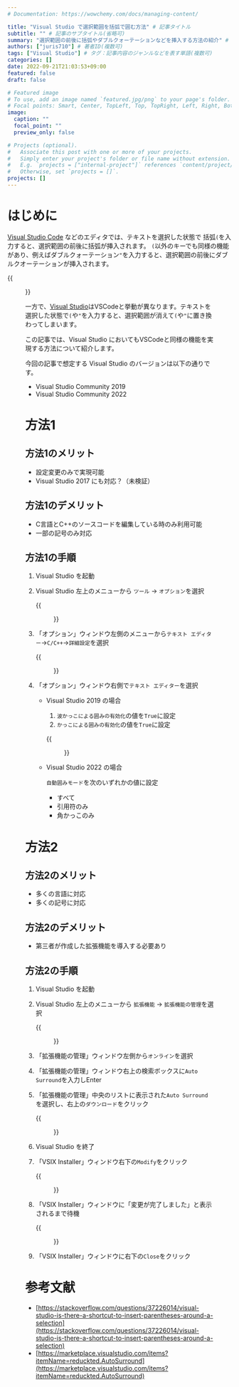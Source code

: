 ```yaml
---
# Documentation: https://wowchemy.com/docs/managing-content/

title: "Visual Studio で選択範囲を括弧で囲む方法" # 記事タイトル
subtitle: "" # 記事のサブタイトル(省略可)
summary: "選択範囲の前後に括弧やダブルクォーテーションなどを挿入する方法の紹介" # 要約：記事の中身を端的に表す短い文章
authors: ["juris710"] # 著者ID(複数可)
tags: ["Visual Studio"] # タグ：記事内容のジャンルなどを表す単語(複数可)
categories: []
date: 2022-09-21T21:03:53+09:00
featured: false
draft: false

# Featured image
# To use, add an image named `featured.jpg/png` to your page's folder.
# Focal points: Smart, Center, TopLeft, Top, TopRight, Left, Right, BottomLeft, Bottom, BottomRight.
image:
  caption: ""
  focal_point: ""
  preview_only: false

# Projects (optional).
#   Associate this post with one or more of your projects.
#   Simply enter your project's folder or file name without extension.
#   E.g. `projects = ["internal-project"]` references `content/project/deep-learning/index.md`.
#   Otherwise, set `projects = []`.
projects: []
---
```

# はじめに

[Visual Studio Code](https://code.visualstudio.com/) などのエディタでは、テキストを選択した状態で 括弧`(`を入力すると、選択範囲の前後に括弧が挿入されます。
`(`以外のキーでも同様の機能があり、例えばダブルクォーテーション`"`を入力すると、選択範囲の前後にダブルクオーテーションが挿入されます。

{{<figure src="./vscode-wrap-selection.png" caption="選択範囲の前後に括弧などを挿入するVSCodeの機能">}}

一方で、[Visual Studio](https://visualstudio.microsoft.com/ja/)はVSCodeと挙動が異なります。テキストを選択した状態で`(`や`"`を入力すると、選択範囲が消えて`(`や`"`に置き換わってしまいます。

この記事では、Visual Studio においてもVSCodeと同様の機能を実現する方法について紹介します。

今回の記事で想定する Visual Studio のバージョンは以下の通りです。

- Visual Studio Community 2019
- Visual Studio Community 2022

# 方法1

## 方法1のメリット

- 設定変更のみで実現可能
- Visual Studio 2017 にも対応？（未検証）

## 方法1のデメリット

- C言語とC++のソースコードを編集している時のみ利用可能
- 一部の記号のみ対応

## 方法1の手順

1. Visual Studio を起動
2. Visual Studio 左上のメニューから `ツール` → `オプション`を選択

   {{<figure src="./method1-procedure2.png">}}

3. 「オプション」ウィンドウ左側のメニューから`テキスト エディター`→`C/C++`→`詳細設定`を選択

   {{<figure src="./method1-procedure3.png">}}

4. 「オプション」ウィンドウ右側で`テキスト エディター`を選択
    - Visual Studio 2019 の場合
        1. `波かっこによる囲みの有効化`の値を`True`に設定
        2. `かっこによる囲みの有効化`の値を`True`に設定

         {{<figure src="./method1-procedure4-2019.png">}}

    - Visual Studio 2022 の場合

        `自動囲みモード`を次のいずれかの値に設定
        - すべて
        - 引用符のみ
        - 角かっこのみ

# 方法2

## 方法2のメリット

- 多くの言語に対応
- 多くの記号に対応

## 方法2のデメリット

- 第三者が作成した拡張機能を導入する必要あり

## 方法2の手順

1. Visual Studio を起動
2. Visual Studio 左上のメニューから `拡張機能` → `拡張機能の管理`を選択

   {{<figure src="./method2-procedure2.png">}}

3. 「拡張機能の管理」ウィンドウ左側から`オンライン`を選択
4. 「拡張機能の管理」ウィンドウ右上の検索ボックスに`Auto Surround`を入力しEnter
5. 「拡張機能の管理」中央のリストに表示された`Auto Surround`を選択し、右上の`ダウンロード`をクリック

   {{<figure src="./method2-procedure3.png">}}

6. Visual Studio を終了
7. 「VSIX Installer」ウィンドウ右下の`Modify`をクリック

   {{<figure src="./method2-procedure7.png">}}

8. 「VSIX Installer」ウィンドウに「変更が完了しました」と表示されるまで待機

   {{<figure src="./method2-procedure8.png">}}

9. 「VSIX Installer」ウィンドウに右下の`Close`をクリック

# 参考文献

- [https://stackoverflow.com/questions/37226014/visual-studio-is-there-a-shortcut-to-insert-parentheses-around-a-selection](https://stackoverflow.com/questions/37226014/visual-studio-is-there-a-shortcut-to-insert-parentheses-around-a-selection)
- [https://marketplace.visualstudio.com/items?itemName=reduckted.AutoSurround](https://marketplace.visualstudio.com/items?itemName=reduckted.AutoSurround)
